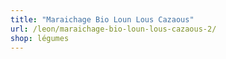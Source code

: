 ```yaml
---
title: "Maraichage Bio Loun Lous Cazaous"
url: /leon/maraichage-bio-loun-lous-cazaous-2/
shop: légumes
---
```

